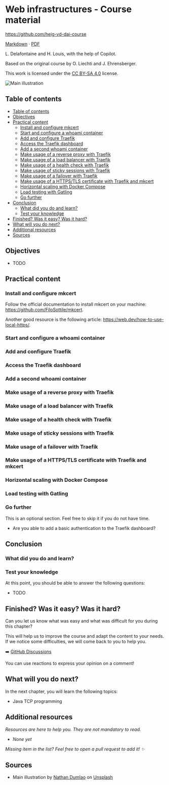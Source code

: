 [markdown]:
  https://github.com/heig-vd-dai-course/heig-vd-dai-course/blob/main/22-web-infrastructures/COURSE_MATERIAL.md
[pdf]:
  https://heig-vd-dai-course.github.io/heig-vd-dai-course/22-web-infrastructures/22-web-infrastructures-practical-work.pdf
[license]:
  https://github.com/heig-vd-dai-course/heig-vd-dai-course/blob/main/LICENSE.md
[discussions]: https://github.com/orgs/heig-vd-dai-course/discussions/4
[illustration]:
  https://images.unsplash.com/photo-1549319114-d67887c51aed?fit=crop&h=720

# Web infrastructures - Course material

<https://github.com/heig-vd-dai-course>

[Markdown][markdown] · [PDF][pdf]

L. Delafontaine and H. Louis, with the help of Copilot.

Based on the original course by O. Liechti and J. Ehrensberger.

This work is licensed under the [CC BY-SA 4.0][license] license.

![Main illustration][illustration]

## Table of contents

- [Table of contents](#table-of-contents)
- [Objectives](#objectives)
- [Practical content](#practical-content)
  - [Install and configure mkcert](#install-and-configure-mkcert)
  - [Start and configure a whoami container](#start-and-configure-a-whoami-container)
  - [Add and configure Traefik](#add-and-configure-traefik)
  - [Access the Traefik dashboard](#access-the-traefik-dashboard)
  - [Add a second whoami container](#add-a-second-whoami-container)
  - [Make usage of a reverse proxy with Traefik](#make-usage-of-a-reverse-proxy-with-traefik)
  - [Make usage of a load balancer with Traefik](#make-usage-of-a-load-balancer-with-traefik)
  - [Make usage of a health check with Traefik](#make-usage-of-a-health-check-with-traefik)
  - [Make usage of sticky sessions with Traefik](#make-usage-of-sticky-sessions-with-traefik)
  - [Make usage of a failover with Traefik](#make-usage-of-a-failover-with-traefik)
  - [Make usage of a HTTPS/TLS certificate with Traefik and mkcert](#make-usage-of-a-httpstls-certificate-with-traefik-and-mkcert)
  - [Horizontal scaling with Docker Compose](#horizontal-scaling-with-docker-compose)
  - [Load testing with Gatling](#load-testing-with-gatling)
  - [Go further](#go-further)
- [Conclusion](#conclusion)
  - [What did you do and learn?](#what-did-you-do-and-learn)
  - [Test your knowledge](#test-your-knowledge)
- [Finished? Was it easy? Was it hard?](#finished-was-it-easy-was-it-hard)
- [What will you do next?](#what-will-you-do-next)
- [Additional resources](#additional-resources)
- [Sources](#sources)

## Objectives

- TODO

## Practical content

### Install and configure mkcert

Follow the official documentation to install mkcert on your machine:
<https://github.com/FiloSottile/mkcert>.

Another good resource is the following article:
<https://web.dev/how-to-use-local-https/>.

### Start and configure a whoami container

### Add and configure Traefik

### Access the Traefik dashboard

### Add a second whoami container

### Make usage of a reverse proxy with Traefik

### Make usage of a load balancer with Traefik

### Make usage of a health check with Traefik

### Make usage of sticky sessions with Traefik

### Make usage of a failover with Traefik

### Make usage of a HTTPS/TLS certificate with Traefik and mkcert

### Horizontal scaling with Docker Compose

### Load testing with Gatling

### Go further

This is an optional section. Feel free to skip it if you do not have time.

- Are you able to add a basic authentication to the Traefik dashboard?

## Conclusion

### What did you do and learn?

### Test your knowledge

At this point, you should be able to answer the following questions:

- TODO

## Finished? Was it easy? Was it hard?

Can you let us know what was easy and what was difficult for you during this
chapter?

This will help us to improve the course and adapt the content to your needs. If
we notice some difficulties, we will come back to you to help you.

➡️ [GitHub Discussions][discussions]

You can use reactions to express your opinion on a comment!

## What will you do next?

In the next chapter, you will learn the following topics:

- Java TCP programming

## Additional resources

_Resources are here to help you. They are not mandatory to read._

- _None yet_

_Missing item in the list? Feel free to open a pull request to add it! ✨_

## Sources

- Main illustration by [Nathan Dumlao](https://unsplash.com/@nate_dumlao) on
  [Unsplash](https://unsplash.com/photos/KixfBEdyp64)
